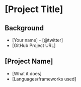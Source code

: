 # [Project Title]

## Background
 
 * [Your name] - [@twitter]
 * [GitHub Project URL]
 
## [Project Name]

 * [What it does]
 * [Languages/frameworks used]
